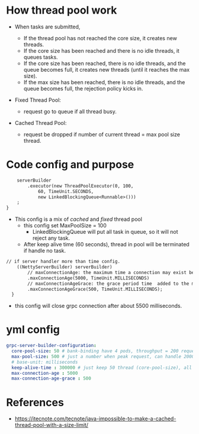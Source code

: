 # How thread pool work
- When tasks are submitted,
    - If the thread pool has not reached the core size, it creates new threads.
    - If the core size has been reached and there is no idle threads, it queues tasks.
    - If the core size has been reached, there is no idle threads, and the queue becomes full, it creates new threads
      (until it reaches the max size).
    - If the max size has been reached, there is no idle threads, and the queue becomes full, the rejection policy kicks in.

- Fixed Thread Pool:
    - request go to queue if all thread busy.
- Cached Thread Pool:
    - request be dropped if number of current thread = max pool size thread.

# Code config and purpose
```txt
    serverBuilder
        .executor(new ThreadPoolExecutor(0, 100,
            60, TimeUnit.SECONDS,
            new LinkedBlockingQueue<Runnable>()))
    ;
}
```
- This config is a mix of _cached_ and _fixed_ thread pool
    - this config set MaxPoolSize = 100
        - LinkedBlockingQueue will put all task in queue, so it will not reject any task.
    - After keep alive time (60 seconds), thread in pool will be terminated if handle no task.

```txt
// if server handler more than time config.
    ((NettyServerBuilder) serverBuilder)
        // maxConnectionAge: the maximum time a connection may exist before it will be closed
        .maxConnectionAge(5000, TimeUnit.MILLISECONDS)
        // maxConnectionAgeGrace: the grace period time  added to the maxConnectionAge
        .maxConnectionAgeGrace(500, TimeUnit.MILLISECONDS);
  }
```
- this config will close grpc connection after about 5500 milliseconds.

# yml config
```yml
grpc-server-builder-configuration:
  core-pool-size: 50 # bank-binding have 4 pods, throughput = 200 request per second.
  max-pool-size: 500 # just a number when peak request, can handle 2000 request at the same time (not per second)
  # base-unit: milliseconds
  keep-alive-time : 300000 # just keep 50 thread (core-pool-size), all new thread will be terminated after 300 seconds = 5 minutes.
  max-connection-age : 5000
  max-connection-age-grace : 500
```

# References
- https://itecnote.com/tecnote/java-impossible-to-make-a-cached-thread-pool-with-a-size-limit/